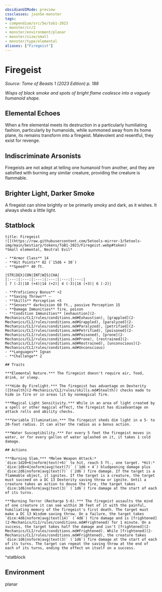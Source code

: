 ```yaml
---
obsidianUIMode: preview
cssclasses: json5e-monster
tags:
- compendium/src/5e/tob1-2023
- monster/cr/2
- monster/environment/planar
- monster/size/small
- monster/type/elemental
aliases: ["Firegeist"]
---
```

# Firegeist
*Source: Tome of Beasts 1 (2023 Edition) p. 188*  

*Wisps of black smoke and spots of bright flame coalesce into a vaguely humanoid shape.*

## Elemental Echoes

When a fire elemental meets its destruction in a particularly humiliating fashion, particularly by humanoids, while summoned away from its home plane, its remains transform into a firegeist. Malevolent and resentful, they exist for revenge.

## Indiscriminate Arsonists

Firegeists are not adept at telling one humanoid from another, and they are satisfied with burning any similar creature, providing the creature is flammable.

## Brighter Light, Darker Smoke

A firegeist can shine brightly or be primarily smoky and dark, as it wishes. It always sheds a little light.

## Statblock

```ad-statblock
title: Firegeist
![](https://raw.githubusercontent.com/5etools-mirror-3/5etools-img/main/bestiary/tokens/ToB1-2023/Firegeist.webp#token)
*Small elemental, Neutral Evil*

- **Armor Class** 14
- **Hit Points** 82 (`15d6 + 30`)
- **Speed** 40 ft.

|STR|DEX|CON|INT|WIS|CHA|
|:---:|:---:|:---:|:---:|:---:|:---:|
| 7 (-2)|18 (+4)|14 (+2)| 4 (-3)|16 (+3)| 6 (-2)|

- **Proficiency Bonus** +2
- **Saving Throws** ⏤
- **Skills** Perception +5
- **Senses** darkvision 60 ft., passive Perception 15
- **Damage Immunities** fire, poison
- **Condition Immunities** [exhaustion](2-Mechanics/CLI/rules/conditions.md#Exhaustion), [grappled](2-Mechanics/CLI/rules/conditions.md#Grappled), [paralyzed](2-Mechanics/CLI/rules/conditions.md#Paralyzed), [petrified](2-Mechanics/CLI/rules/conditions.md#Petrified), [poisoned](2-Mechanics/CLI/rules/conditions.md#Poisoned), [prone](2-Mechanics/CLI/rules/conditions.md#Prone), [restrained](2-Mechanics/CLI/rules/conditions.md#Restrained), [unconscious](2-Mechanics/CLI/rules/conditions.md#Unconscious)
- **Languages** Ignan
- **Challenge** 2

## Traits

***Elemental Nature.*** The firegeist doesn't require air, food, drink, or sleep.

***Hide By Firelight.*** The firegeist has advantage on Dexterity ([Stealth](2-Mechanics/CLI/rules/skills.md#Stealth)) checks made to hide in fire or in areas lit by nonmagical fire.

***Magical Light Sensitivity.*** While in an area of light created by a spell or other magical effect, the firegeist has disadvantage on attack rolls and ability checks.

***Variable Illumination.*** The firegeist sheds dim light in a 5- to 20-foot radius. It can alter the radius as a bonus action.

***Water Susceptibility.*** For every 5 feet the firegeist moves in water, or for every gallon of water splashed on it, it takes 1 cold damage.

## Actions

***Burning Slam.*** *Melee Weapon Attack:* `dice:1d20+6|noform|text(+6)` to hit, reach 5 ft., one target. *Hit:* `dice:1d6+4|noform|avg|text(7)` (`1d6 + 4`) bludgeoning damage plus `dice:2d6|noform|avg|text(7)` (`2d6`) fire damage. If the target is a flammable object, it ignites. If the target is a creature, the target must succeed on a DC 13 Dexterity saving throw or ignite. Until a creature takes an action to douse the fire, the target takes `dice:1d6|noform|avg|text(3)` (`1d6`) fire damage at the start of each of its turns.

***Burning Terror (Recharge 5-6).*** The firegeist assaults the mind of one creature it can see within 30 feet of it with the painful, humiliating memory of the firegeist's first death. The target must make a DC 13 Wisdom saving throw. On a failure, the target takes `dice:4d6|noform|avg|text(14)` (`4d6`) fire damage and is [frightened](2-Mechanics/CLI/rules/conditions.md#Frightened) for 1 minute. On a success, the target takes half the damage and isn't [frightened](2-Mechanics/CLI/rules/conditions.md#Frightened). While [frightened](2-Mechanics/CLI/rules/conditions.md#Frightened), the creature takes `dice:1d6|noform|avg|text(3)` (`1d6`) fire damage at the start of each of its turns. The target can repeat the saving throw at the end of each of its turns, ending the effect on itself on a success.
```
^statblock

## Environment

planar